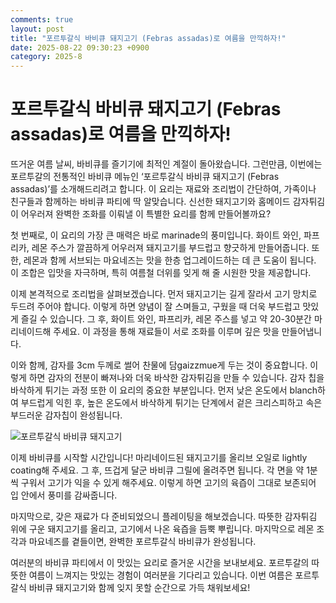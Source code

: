 ```yaml
---
comments: true
layout: post
title: "포르투갈식 바비큐 돼지고기 (Febras assadas)로 여름을 만끽하자!"
date: 2025-08-22 09:30:23 +0900
category: 2025-8
---
```


# 포르투갈식 바비큐 돼지고기 (Febras assadas)로 여름을 만끽하자!

뜨거운 여름 날씨, 바비큐를 즐기기에 최적인 계절이 돌아왔습니다. 그런만큼, 이번에는 포르투갈의 전통적인 바비큐 메뉴인 ‘포르투갈식 바비큐 돼지고기 (Febras assadas)’를 소개해드리려고 합니다. 이 요리는 재료와 조리법이 간단하여, 가족이나 친구들과 함께하는 바비큐 파티에 딱 알맞습니다. 신선한 돼지고기와 홈메이드 감자튀김이 어우러져 완벽한 조화를 이뤄낼 이 특별한 요리를 함께 만들어볼까요? 

첫 번째로, 이 요리의 가장 큰 매력은 바로 marinade의 풍미입니다. 화이트 와인, 파프리카, 레몬 주스가 깔끔하게 어우러져 돼지고기를 부드럽고 향긋하게 만들어줍니다. 또한, 레몬과 함께 서브되는 마요네즈는 맛을 한층 업그레이드하는 데 큰 도움이 됩니다. 이 조합은 입맛을 자극하며, 특히 여름철 더위를 잊게 해 줄 시원한 맛을 제공합니다.

이제 본격적으로 조리법을 살펴보겠습니다. 먼저 돼지고기는 길게 잘라서 고기 망치로 두드려 주어야 합니다. 이렇게 하면 양념이 잘 스며들고, 구웠을 때 더욱 부드럽고 맛있게 즐길 수 있습니다. 그 후, 화이트 와인, 파프리카, 레몬 주스를 넣고 약 20-30분간 마리네이드해 주세요. 이 과정을 통해 재료들이 서로 조화를 이루며 깊은 맛을 만들어냅니다.

이와 함께, 감자를 3cm 두께로 썰어 찬물에 담gaizzmue게 두는 것이 중요합니다. 이렇게 하면 감자의 전분이 빠져나와 더욱 바삭한 감자튀김을 만들 수 있습니다. 감자 칩을 바삭하게 튀기는 과정 또한 이 요리의 중요한 부분입니다. 먼저 낮은 온도에서 blanch하여 부드럽게 익힌 후, 높은 온도에서 바삭하게 튀기는 단계에서 겉은 크리스피하고 속은 부드러운 감자칩이 완성됩니다.

![포르투갈식 바비큐 돼지고기](https://www.themealdb.com/images/media/meals/cybyue1614349443.jpg)

이제 바비큐를 시작할 시간입니다! 마리네이드된 돼지고기를 올리브 오일로 lightly coating해 주세요. 그 후, 뜨겁게 달군 바비큐 그릴에 올려주면 됩니다. 각 면을 약 1분씩 구워서 고기가 익을 수 있게 해주세요. 이렇게 하면 고기의 육즙이 그대로 보존되어 입 안에서 풍미를 감싸줍니다.

마지막으로, 갖은 재료가 다 준비되었으니 플레이팅을 해보겠습니다. 따뜻한 감자튀김 위에 구운 돼지고기를 올리고, 고기에서 나온 육즙을 듬뿍 뿌립니다. 마지막으로 레몬 조각과 마요네즈를 곁들이면, 완벽한 포르투갈식 바비큐가 완성됩니다. 

여러분의 바비큐 파티에서 이 맛있는 요리로 즐거운 시간을 보내보세요. 포르투갈의 따뜻한 여름이 느껴지는 맛있는 경험이 여러분을 기다리고 있습니다. 이번 여름은 포르투갈식 바비큐 돼지고기와 함께 잊지 못할 순간으로 가득 채워보세요!